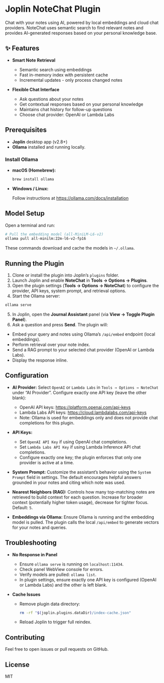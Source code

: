 # Joplin NoteChat Plugin

Chat with your notes using AI, powered by local embeddings and cloud chat providers. NoteChat uses semantic search to find relevant notes and provides AI-generated responses based on your personal knowledge base.

## ✨ Features

- **Smart Note Retrieval**
  - Semantic search using embeddings
  - Fast in-memory index with persistent cache
  - Incremental updates - only process changed notes

- **Flexible Chat Interface**
  - Ask questions about your notes
  - Get contextual responses based on your personal knowledge
  - Maintains chat history for follow-up questions
  - Choose chat provider: OpenAI or Lambda Labs

## Prerequisites

- **Joplin** desktop app (v2.8+)
- **Ollama** installed and running locally.

### Install Ollama

- **macOS (Homebrew):**

  ```bash
  brew install ollama
  ```

- **Windows / Linux:**

  Follow instructions at https://ollama.com/docs/installation

## Model Setup

Open a terminal and run:

```bash
# Pull the embedding model (all-MiniLM-L6-v2)
ollama pull all-minilm:22m-l6-v2-fp16
```

These commands download and cache the models in `~/.ollama`.

## Running the Plugin

1. Clone or install the plugin into Joplin’s `plugins` folder.
2. Launch Joplin and enable **NoteChat** in **Tools → Options → Plugins**.
3. Open the plugin settings (**Tools → Options → NoteChat**) to configure the provider, API keys, system prompt, and retrieval options.
4. Start the Ollama server:

  ```bash
  ollama serve
  ```

5. In Joplin, open the **Journal Assistant** panel (via **View → Toggle Plugin Panel**).
6. Ask a question and press **Send**. The plugin will:
  - Embed your query and notes using Ollama’s `/api/embed` endpoint (local embeddings).
  - Perform retrieval over your note index.
  - Send a RAG prompt to your selected chat provider (OpenAI or Lambda Labs).
  - Display the response inline.

## Configuration

- **AI Provider:** Select `OpenAI` or `Lambda Labs` in `Tools → Options → NoteChat` under “AI Provider”. Configure exactly one API key (leave the other blank):
  - OpenAI API keys: https://platform.openai.com/api-keys
  - Lambda Labs API keys: https://cloud.lambdalabs.com/api-keys
  - Note: Ollama is used for embeddings only and does not provide chat completions for this plugin.

- **API Keys:**
  - Set `OpenAI API Key` if using OpenAI chat completions.
  - Set `Lambda Labs API Key` if using Lambda Inference API chat completions.
  - Configure exactly one key; the plugin enforces that only one provider is active at a time.

- **System Prompt:** Customize the assistant’s behavior using the `System Prompt` field in settings. The default encourages helpful answers grounded in your notes and citing which note was used.

- **Nearest Neighbors (RAG):** Controls how many top-matching notes are retrieved to build context for each question. Increase for broader context (potentially higher token usage), decrease for tighter focus. Default: `5`.

- **Embeddings via Ollama:** Ensure Ollama is running and the embedding model is pulled. The plugin calls the local `/api/embed` to generate vectors for your notes and queries.

## Troubleshooting

- **No Response in Panel**  
  - Ensure `ollama serve` is running on `localhost:11434`.
  - Check panel WebView console for errors.
  - Verify models are pulled: `ollama list`.
  - In plugin settings, ensure exactly one API key is configured (OpenAI or Lambda Labs) and the other is left blank.

- **Cache Issues**  
  - Remove plugin data directory:  
    ```bash
    rm -rf "$(joplin.plugins.dataDir)/index-cache.json"
    ```
  - Reload Joplin to trigger full reindex.

## Contributing

Feel free to open issues or pull requests on GitHub.

## License

MIT

